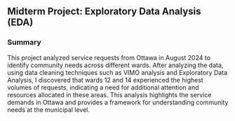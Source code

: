 ## Midterm Project: Exploratory Data Analysis (EDA)
### Summary
This project analyzed service requests from Ottawa in August 2024 to identify community needs across different wards. After analyzing the data, using data cleaning techniques such as VIMO analysis and Exploratory Data Analysis, I discovered that wards 12 and 14 experienced the highest volumes of requests, indicating a need for additional attention and resources allocated in these areas. This analysis highlights the service demands in Ottawa and provides a framework for understanding community needs at the municipal level.
